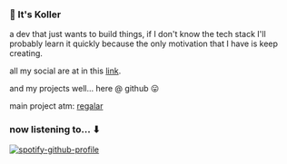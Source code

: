 ### 👋 It's Koller 

a dev that just wants to build things, if I don't know the tech stack I'll probably learn it quickly because the only motivation that I have is keep creating.

all my social are at in this [link](https://linktr.ee/0xKoller).

and my projects well... here @ github 😛

main project atm: [regalar](https://regala-me.vercel.app/)

### now listening to... ⬇
[![spotify-github-profile](https://spotify-github-profile.vercel.app/api/view?uid=kollernqn&cover_image=true&theme=novatorem&show_offline=false&background_color=121212&interchange=true&bar_color=53b14f&bar_color_cover=false)](https://spotify-github-profile.vercel.app/api/view?uid=kollernqn&redirect=true)



